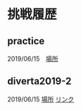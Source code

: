 # 挑戦履歴

## practice
2019/06/15　[場所](./practice/a)

## diverta2019-2
2019/06/15 [場所](./diverta2019-2) [リンク](https://atcoder.jp/contests/diverta2019-2)